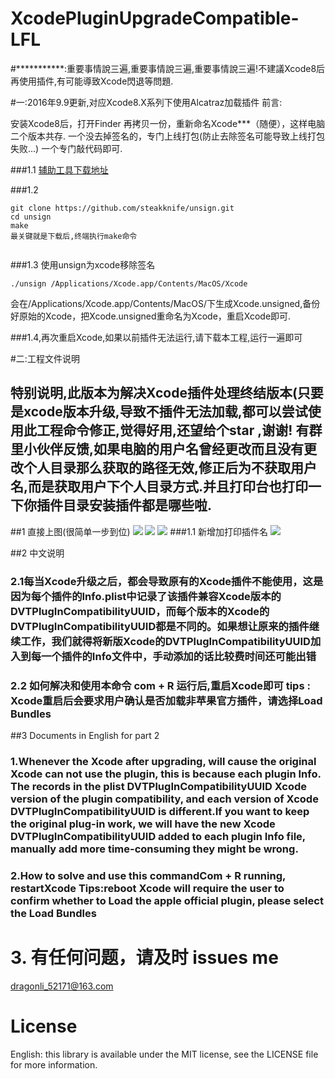 # XcodePluginUpgradeCompatible-LFL

#***********:重要事情說三遍,重要事情說三遍,重要事情說三遍!不建議Xcode8后再使用插件,有可能導致Xcode閃退等問題.

#一:2016年9.9更新,对应Xcode8.X系列下使用Alcatraz加载插件
								前言:

安装Xcode8后，打开Finder 再拷贝一份，重新命名Xcode***（随便），这样电脑二个版本共存.
一个没去掉签名的，专门上线打包(防止去除签名可能导致上线打包失败...)
一个专门敲代码即可.


###1.1 [辅助工具下载地址](https://github.com/steakknife/unsign)

###1.2  
```
git clone https://github.com/steakknife/unsign.git
cd unsign
make    
最关键就是下载后,终端执行make命令
 
```
###1.3 使用unsign为xcode移除签名

```
./unsign /Applications/Xcode.app/Contents/MacOS/Xcode

```
会在/Applications/Xcode.app/Contents/MacOS/下生成Xcode.unsigned,备份好原始的Xcode，把Xcode.unsigned重命名为Xcode，重启Xcode即可.

###1.4,再次重启Xcode,如果以前插件无法运行,请下载本工程,运行一遍即可

#二:工程文件说明

## 特别说明,此版本为解决Xcode插件处理终结版本(只要是xcode版本升级,导致不插件无法加载,都可以尝试使用此工程命令修正,觉得好用,还望给个star ,谢谢! 有群里小伙伴反馈,如果电脑的用户名曾经更改而且没有更改个人目录那么获取的路径无效,修正后为不获取用户名,而是获取用户下个人目录方式.并且打印台也打印一下你插件目录安装插件都是哪些啦.

##1  直接上图(很简单一步到位)
![](./pics/XcodePluginUpgradeCompatible-LFL1.png)
![](./pics/XcodePluginUpgradeCompatible-LFL2.png)
![](./pics/XcodePluginUpgradeCompatible-LFL3.png)
###1.1 新增加打印插件名
![](./pics/XcodePluginUpgradeCompatible-LFL4.png)

##2    中文说明

### 2.1每当Xcode升级之后，都会导致原有的Xcode插件不能使用，这是因为每个插件的Info.plist中记录了该插件兼容Xcode版本的DVTPlugInCompatibilityUUID，而每个版本的Xcode的DVTPlugInCompatibilityUUID都是不同的。如果想让原来的插件继续工作，我们就得将新版Xcode的DVTPlugInCompatibilityUUID加入到每一个插件的Info文件中，手动添加的话比较费时间还可能出错

### 2.2 如何解决和使用本命令 com + R 运行后,重启Xcode即可  tips : Xcode重启后会要求用户确认是否加载非苹果官方插件，请选择Load Bundles
 

##3   Documents in English for part 2
 
### 1.Whenever the Xcode after upgrading, will cause the original Xcode can not use the plugin, this is because each plugin Info. The records in the plist DVTPlugInCompatibilityUUID Xcode version of the plugin compatibility, and each version of Xcode DVTPlugInCompatibilityUUID is different.If you want to keep the original plug-in work, we will have the new Xcode DVTPlugInCompatibilityUUID added to each plugin Info file, manually add more time-consuming they might be wrong.

### 2.How to solve and use this commandCom + R running, restartXcode   Tips:reboot Xcode will require the user to confirm whether to Load the apple official plugin, please select the Load Bundles


# 3. 有任何问题，请及时 issues me 
 <dragonli_52171@163.com>   
 

# License

English: this library is available under the MIT license, see the LICENSE file for more information.  
